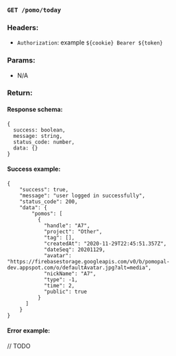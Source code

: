 ### `GET /pomo/today`

### Headers:
* `Authorization`: example `${cookie} Bearer ${token}`

### Params:

* N/A

### Return:

#### Response schema:
```
{ 
  success: boolean,
  message: string,
  status_code: number,
  data: {}
}
```

#### Success example:
```
{
    "success": true,
    "message": "user logged in successfully",
    "status_code": 200,
    "data": {
        "pomos": [
          {
            "handle": "A7",
            "project": "Other",
            "tag": [],
            "createdAt": "2020-11-29T22:45:51.357Z",
            "dateSeq": 20201129,
            "avatar": "https://firebasestorage.googleapis.com/v0/b/pomopal-dev.appspot.com/o/defaultAvatar.jpg?alt=media",
            "nickName": "A7",
            "type": -1,
            "time": 2,
            "public": true
          }
      ]
    }
}
```

#### Error example:
// TODO

